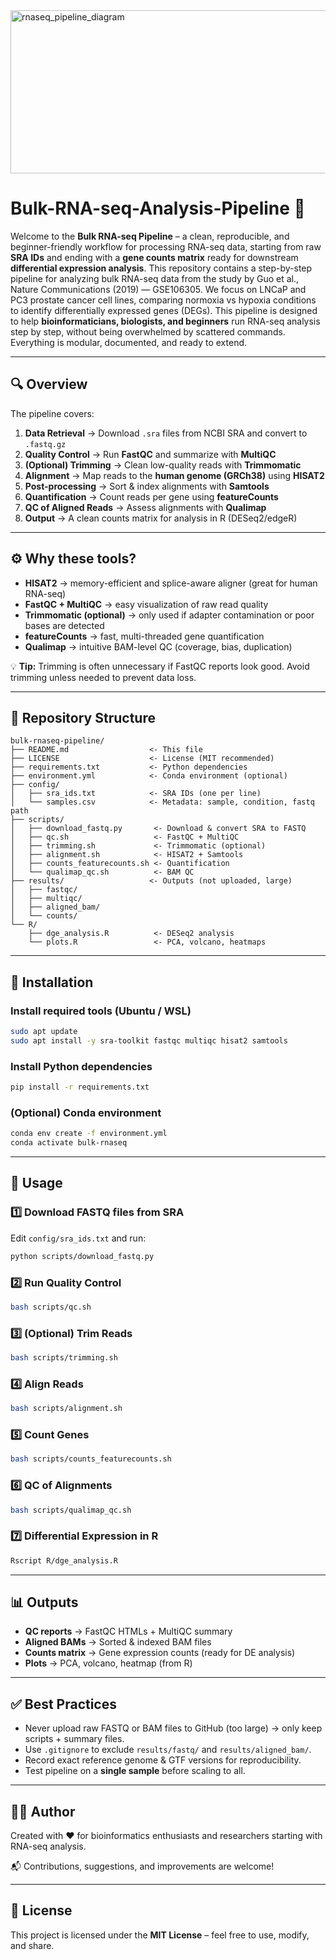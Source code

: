 <img width="1192" height="261" alt="rnaseq_pipeline_diagram" src="https://github.com/user-attachments/assets/600fe0a6-2f59-4780-a494-3ad9b5d72d6b" />

# Bulk-RNA-seq-Analysis-Pipeline 🧬
Welcome to the **Bulk RNA-seq Pipeline** – a clean, reproducible, and beginner-friendly workflow for processing RNA-seq data, starting from raw **SRA IDs** and ending with a **gene counts matrix** ready for downstream **differential expression analysis**.
This repository contains a step-by-step pipeline for analyzing bulk RNA-seq data from the study by Guo et al., Nature Communications (2019) — GSE106305.
We focus on LNCaP and PC3 prostate cancer cell lines, comparing normoxia vs hypoxia conditions to identify differentially expressed genes (DEGs).
This pipeline is designed to help **bioinformaticians, biologists, and beginners** run RNA-seq analysis step by step, without being overwhelmed by scattered commands. Everything is modular, documented, and ready to extend.

---

## 🔍 Overview

The pipeline covers:

1. **Data Retrieval** → Download `.sra` files from NCBI SRA and convert to `.fastq.gz`
2. **Quality Control** → Run **FastQC** and summarize with **MultiQC**
3. **(Optional) Trimming** → Clean low-quality reads with **Trimmomatic**
4. **Alignment** → Map reads to the **human genome (GRCh38)** using **HISAT2**
5. **Post-processing** → Sort & index alignments with **Samtools**
6. **Quantification** → Count reads per gene using **featureCounts**
7. **QC of Aligned Reads** → Assess alignments with **Qualimap**
8. **Output** → A clean counts matrix for analysis in R (DESeq2/edgeR)

---

## ⚙️ Why these tools?

* **HISAT2** → memory-efficient and splice-aware aligner (great for human RNA-seq)
* **FastQC + MultiQC** → easy visualization of raw read quality
* **Trimmomatic (optional)** → only used if adapter contamination or poor bases are detected
* **featureCounts** → fast, multi-threaded gene quantification
* **Qualimap** → intuitive BAM-level QC (coverage, bias, duplication)

💡 **Tip:** Trimming is often unnecessary if FastQC reports look good. Avoid trimming unless needed to prevent data loss.

---

## 📂 Repository Structure

```
bulk-rnaseq-pipeline/
├── README.md                  <- This file
├── LICENSE                    <- License (MIT recommended)
├── requirements.txt           <- Python dependencies
├── environment.yml            <- Conda environment (optional)
├── config/
│   ├── sra_ids.txt            <- SRA IDs (one per line)
│   └── samples.csv            <- Metadata: sample, condition, fastq path
├── scripts/
│   ├── download_fastq.py       <- Download & convert SRA to FASTQ
│   ├── qc.sh                   <- FastQC + MultiQC
│   ├── trimming.sh             <- Trimmomatic (optional)
│   ├── alignment.sh            <- HISAT2 + Samtools
│   ├── counts_featurecounts.sh <- Quantification
│   └── qualimap_qc.sh          <- BAM QC
├── results/                   <- Outputs (not uploaded, large)
│   ├── fastqc/
│   ├── multiqc/
│   ├── aligned_bam/
│   └── counts/
└── R/
    ├── dge_analysis.R          <- DESeq2 analysis
    └── plots.R                 <- PCA, volcano, heatmaps
```

---

## 🔧 Installation

### Install required tools (Ubuntu / WSL)

```bash
sudo apt update
sudo apt install -y sra-toolkit fastqc multiqc hisat2 samtools
```

### Install Python dependencies

```bash
pip install -r requirements.txt
```

### (Optional) Conda environment

```bash
conda env create -f environment.yml
conda activate bulk-rnaseq
```

---

## 🚀 Usage

### 1️⃣ Download FASTQ files from SRA

Edit `config/sra_ids.txt` and run:

```bash
python scripts/download_fastq.py
```

### 2️⃣ Run Quality Control

```bash
bash scripts/qc.sh
```

### 3️⃣ (Optional) Trim Reads

```bash
bash scripts/trimming.sh
```

### 4️⃣ Align Reads

```bash
bash scripts/alignment.sh
```

### 5️⃣ Count Genes

```bash
bash scripts/counts_featurecounts.sh
```

### 6️⃣ QC of Alignments

```bash
bash scripts/qualimap_qc.sh
```

### 7️⃣ Differential Expression in R

```bash
Rscript R/dge_analysis.R
```

---

## 📊 Outputs

* **QC reports** → FastQC HTMLs + MultiQC summary
* **Aligned BAMs** → Sorted & indexed BAM files
* **Counts matrix** → Gene expression counts (ready for DE analysis)
* **Plots** → PCA, volcano, heatmap (from R)

---

## ✅ Best Practices

* Never upload raw FASTQ or BAM files to GitHub (too large) → only keep scripts + summary files.
* Use `.gitignore` to exclude `results/fastq/` and `results/aligned_bam/`.
* Record exact reference genome & GTF versions for reproducibility.
* Test pipeline on a **single sample** before scaling to all.

---

## 👩‍💻 Author

Created with ❤️ for bioinformatics enthusiasts and researchers starting with RNA-seq analysis.

📬 Contributions, suggestions, and improvements are welcome!

---

## 📜 License

This project is licensed under the **MIT License** – feel free to use, modify, and share.
